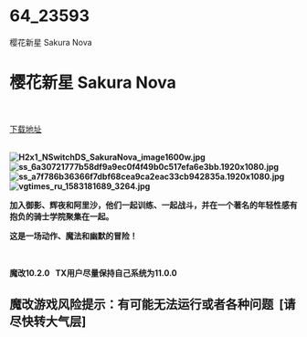 # 64_23593
樱花新星 Sakura Nova
# 樱花新星 Sakura Nova
 <br/></br>
[下载地址](https://www.switch520.cc/article/23593 "下载地址")
<br/></br>

<p><strong><img title="H2x1_NSwitchDS_SakuraNova_image1600w.jpg" src="https://www.switch520.cc/muke_img/2021_10_22_3e98919d1b973.jpg" alt="H2x1_NSwitchDS_SakuraNova_image1600w.jpg"></strong><br>
<strong><img title="ss_6a30721777b58df9a9ec0f4f49b0c517efa6e3bb.1920x1080.jpg" src="https://www.switch520.cc/muke_img/2021_10_22_4c82c16862f06.jpg" alt="ss_6a30721777b58df9a9ec0f4f49b0c517efa6e3bb.1920x1080.jpg"></strong><br>
<strong><img title="ss_a7f786b36366f7dbf68cea9ca2eac33cb942835a.1920x1080.jpg" src="https://www.switch520.cc/muke_img/2021_10_22_4b22f8d88189e.jpg" alt="ss_a7f786b36366f7dbf68cea9ca2eac33cb942835a.1920x1080.jpg"></strong><br>
<strong><img title="vgtimes_ru_1583181689_3264.jpg" src="https://www.switch520.cc/muke_img/2021_10_22_0d59a94e676d3.jpg" alt="vgtimes_ru_1583181689_3264.jpg">&nbsp;</strong></p>
<p><strong>加入御影、辉夜和阿里沙，他们一起训练、一起战斗，并在一个著名的年轻性感有抱负的骑士学院聚集在一起。</strong></p>
<p><strong>这是一场动作、魔法和幽默的冒险！</strong></p>
<p>&nbsp;</p>
<p><strong>魔改10.2.0 &nbsp;&nbsp;TX用户尽量保持自己系统为11.0.0</strong></p>
<h2><strong>魔改游戏风险提示：有可能无法运行或者各种问题 &nbsp;[请尽快转大气层]</strong></h2>
